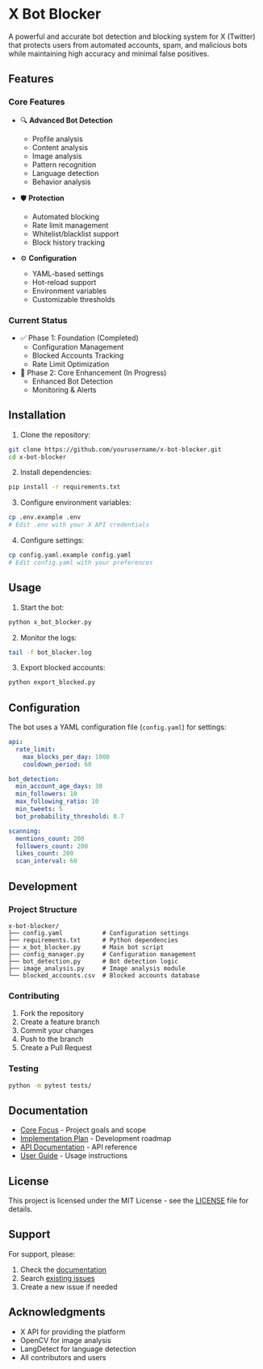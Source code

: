 # X Bot Blocker

A powerful and accurate bot detection and blocking system for X (Twitter) that protects users from automated accounts, spam, and malicious bots while maintaining high accuracy and minimal false positives.

## Features

### Core Features
- 🔍 **Advanced Bot Detection**
  - Profile analysis
  - Content analysis
  - Image analysis
  - Pattern recognition
  - Language detection
  - Behavior analysis

- 🛡️ **Protection**
  - Automated blocking
  - Rate limit management
  - Whitelist/blacklist support
  - Block history tracking

- ⚙️ **Configuration**
  - YAML-based settings
  - Hot-reload support
  - Environment variables
  - Customizable thresholds

### Current Status
- ✅ Phase 1: Foundation (Completed)
  - Configuration Management
  - Blocked Accounts Tracking
  - Rate Limit Optimization
- 🔄 Phase 2: Core Enhancement (In Progress)
  - Enhanced Bot Detection
  - Monitoring & Alerts

## Installation

1. Clone the repository:
```bash
git clone https://github.com/yourusername/x-bot-blocker.git
cd x-bot-blocker
```

2. Install dependencies:
```bash
pip install -r requirements.txt
```

3. Configure environment variables:
```bash
cp .env.example .env
# Edit .env with your X API credentials
```

4. Configure settings:
```bash
cp config.yaml.example config.yaml
# Edit config.yaml with your preferences
```

## Usage

1. Start the bot:
```bash
python x_bot_blocker.py
```

2. Monitor the logs:
```bash
tail -f bot_blocker.log
```

3. Export blocked accounts:
```bash
python export_blocked.py
```

## Configuration

The bot uses a YAML configuration file (`config.yaml`) for settings:

```yaml
api:
  rate_limit:
    max_blocks_per_day: 1000
    cooldown_period: 60

bot_detection:
  min_account_age_days: 30
  min_followers: 10
  max_following_ratio: 10
  min_tweets: 5
  bot_probability_threshold: 0.7

scanning:
  mentions_count: 200
  followers_count: 200
  likes_count: 200
  scan_interval: 60
```

## Development

### Project Structure
```
x-bot-blocker/
├── config.yaml           # Configuration settings
├── requirements.txt      # Python dependencies
├── x_bot_blocker.py      # Main bot script
├── config_manager.py     # Configuration management
├── bot_detection.py      # Bot detection logic
├── image_analysis.py     # Image analysis module
└── blocked_accounts.csv  # Blocked accounts database
```

### Contributing
1. Fork the repository
2. Create a feature branch
3. Commit your changes
4. Push to the branch
5. Create a Pull Request

### Testing
```bash
python -m pytest tests/
```

## Documentation

- [Core Focus](CORE_FOCUS.md) - Project goals and scope
- [Implementation Plan](implementation_plan.md) - Development roadmap
- [API Documentation](docs/api.md) - API reference
- [User Guide](docs/user_guide.md) - Usage instructions

## License

This project is licensed under the MIT License - see the [LICENSE](LICENSE) file for details.

## Support

For support, please:
1. Check the [documentation](docs/)
2. Search [existing issues](issues/)
3. Create a new issue if needed

## Acknowledgments

- X API for providing the platform
- OpenCV for image analysis
- LangDetect for language detection
- All contributors and users
